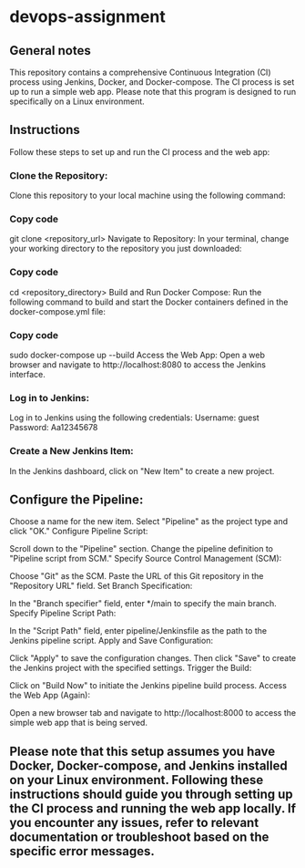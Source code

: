 # devops-assignment
## General notes
This repository contains a comprehensive Continuous Integration (CI) process using Jenkins, Docker, and Docker-compose. The CI process is set up to run a simple web app. Please note that this program is designed to run specifically on a Linux environment.

## Instructions
Follow these steps to set up and run the CI process and the web app:

### Clone the Repository:
Clone this repository to your local machine using the following command:

### Copy code
git clone <repository_url>
Navigate to Repository:
In your terminal, change your working directory to the repository you just downloaded:

### Copy code
cd <repository_directory>
Build and Run Docker Compose:
Run the following command to build and start the Docker containers defined in the docker-compose.yml file:

### Copy code
sudo docker-compose up --build
Access the Web App:
Open a web browser and navigate to http://localhost:8080 to access the Jenkins interface.

### Log in to Jenkins:
Log in to Jenkins using the following credentials:
Username: guest
Password: Aa12345678

### Create a New Jenkins Item:
In the Jenkins dashboard, click on "New Item" to create a new project.

## Configure the Pipeline:

Choose a name for the new item.
Select "Pipeline" as the project type and click "OK."
Configure Pipeline Script:

Scroll down to the "Pipeline" section.
Change the pipeline definition to "Pipeline script from SCM."
Specify Source Control Management (SCM):

Choose "Git" as the SCM.
Paste the URL of this Git repository in the "Repository URL" field.
Set Branch Specification:

In the "Branch specifier" field, enter */main to specify the main branch.
Specify Pipeline Script Path:

In the "Script Path" field, enter pipeline/Jenkinsfile as the path to the Jenkins pipeline script.
Apply and Save Configuration:

Click "Apply" to save the configuration changes.
Then click "Save" to create the Jenkins project with the specified settings.
Trigger the Build:

Click on "Build Now" to initiate the Jenkins pipeline build process.
Access the Web App (Again):

Open a new browser tab and navigate to http://localhost:8000 to access the simple web app that is being served.

## Please note that this setup assumes you have Docker, Docker-compose, and Jenkins installed on your Linux environment. Following these instructions should guide you through setting up the CI process and running the web app locally. If you encounter any issues, refer to relevant documentation or troubleshoot based on the specific error messages.
